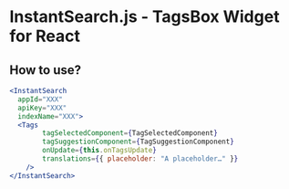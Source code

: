 # InstantSearch.js - TagsBox Widget for React

## How to use?

```jsx harmony
<InstantSearch
  appId="XXX"
  apiKey="XXX"
  indexName="XXX">
  <Tags
        tagSelectedComponent={TagSelectedComponent}
        tagSuggestionComponent={TagSuggestionComponent}
        onUpdate={this.onTagsUpdate}
        translations={{ placeholder: "A placeholder…" }}
    />
</InstantSearch>
```